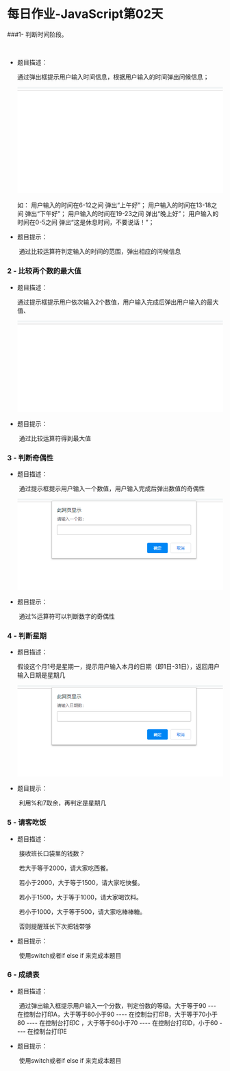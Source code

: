 # 每日作业-JavaScript第02天

###1- 判断时间阶段。 

​	

- 题目描述： 

   通过弹出框提示用户输入时间信息，根据用户输入的时间弹出问候信息；

   ![](images\1.gif)

   	如：
   		用户输入的时间在6-12之间 弹出“上午好”；
   		用户输入的时间在13-18之间 弹出“下午好”；
   		用户输入的时间在19-23之间 弹出“晚上好”；
   		用户输入的时间在0-5之间 弹出“这是休息时间，不要说话！”；

- 题目提示：

  ​	通过比较运算符判定输入的时间的范围，弹出相应的问候信息

### 2 - 比较两个数的最大值   

- 题目描述：

  ​	通过提示框提示用户依次输入2个数值，用户输入完成后弹出用户输入的最大值、

  ![](images\2.gif)

- 题目提示：

  ​	通过比较运算符得到最大值

### 3 - 判断奇偶性

- 题目描述：

  ​	通过提示框提示用户输入一个数值，用户输入完成后弹出数值的奇偶性

  ![](images/3.gif)

- 题目提示：

  ​	通过%运算符可以判断数字的奇偶性

### 4 - 判断星期

- 题目描述：

  ​	假设这个月1号是星期一，提示用户输入本月的日期（即1日-31日），返回用户输入日期是星期几

  ![](images/4.gif)

- 题目提示：

  ​	利用%和7取余，再判定是星期几

### 5 - 请客吃饭

- 题目描述：

  ​	接收班长口袋里的钱数？

  ​	若大于等于2000，请大家吃西餐。

  ​	若小于2000，大于等于1500，请大家吃快餐。

  ​	若小于1500，大于等于1000，请大家喝饮料。

  ​	若小于1000，大于等于500，请大家吃棒棒糖。

  ​	否则提醒班长下次把钱带够

- 题目提示：

  ​	使用switch或者if else if 来完成本题目

### 6 - 成绩表

- 题目描述：

  ​	通过弹出输入框提示用户输入一个分数，判定份数的等级。大于等于90 --- 在控制台打印A，大于等于80小于90 ---- 在控制台打印B，大于等于70小于80 ---- 在控制台打印C ，大于等于60小于70 ---- 在控制台打印D，小于60 ---- 在控制台打印E

- 题目提示：

  ​	使用switch或者if else if 来完成本题目
